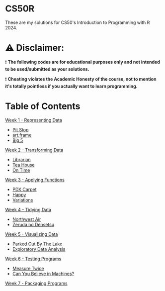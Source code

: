# CS50R

These are my solutions for CS50's Introduction to Programming with R 2024.

# ⚠️ Disclaimer:
❗ **The following codes are for educational purposes only and not intended to be used/submitted as your solutions.**

❗ **Cheating violates the Academic Honesty of the course, not to mention it's totally pointless if you actually want to learn programming.**

# Table of Contents
<a href="https://cs50.harvard.edu/r/2024/weeks/1/">Week 1 - Representing Data</a>

* <a href="https://cs50.harvard.edu/r/2024/psets/1/pitstop/">Pit Stop</a>
* <a href="https://cs50.harvard.edu/r/2024/psets/1/art.frame/">art.frame</a>
* <a href="https://cs50.harvard.edu/r/2024/psets/1/big5/">Big 5</a>

<a href="https://cs50.harvard.edu/r/2024/weeks/2/">Week 2 - Transforming Data</a>

* <a href="https://cs50.harvard.edu/r/2024/psets/2/librarian/">Librarian</a>
* <a href="https://cs50.harvard.edu/r/2024/psets/2/teahouse/">Tea House</a>
* <a href="https://cs50.harvard.edu/r/2024/psets/2/ontime/">On Time</a>

<a href="https://cs50.harvard.edu/r/2024/weeks/3/">Week 3 - Applying Functions</a>

* <a href="https://cs50.harvard.edu/r/2024/psets/3/carpet/">PDX Carpet</a>
* <a href="https://cs50.harvard.edu/r/2024/psets/3/happy/">Happy</a>
* <a href="https://cs50.harvard.edu/r/2024/psets/3/variations/">Variations</a>

<a href="https://cs50.harvard.edu/r/2024/weeks/4/">Week 4 - Tidying Data</a>

* <a href="https://cs50.harvard.edu/r/2024/psets/4/air/">Northwest Air</a>
* <a href="https://cs50.harvard.edu/r/2024/psets/4/zelda/">Zeruda no Densetsu</a>

<a href="https://cs50.harvard.edu/r/2024/weeks/5/">Week 5 - Visualizing Data</a>

* <a href="https://cs50.harvard.edu/r/2024/psets/5/parked/">Parked Out By The Lake</a>
* <a href="https://cs50.harvard.edu/r/2024/psets/5/eda/">Exploratory Data Analysis</a>

<a href="https://cs50.harvard.edu/r/2024/weeks/6/">Week 6 - Testing Programs</a>

* <a href="https://cs50.harvard.edu/r/2024/psets/6/measure/">Measure Twice</a>
* <a href="https://cs50.harvard.edu/r/2024/psets/6/believe/">Can You Believe in Machines?</a>

<a href="hhttps://cs50.harvard.edu/r/2024/weeks/7/">Week 7 - Packaging Programs</a>
